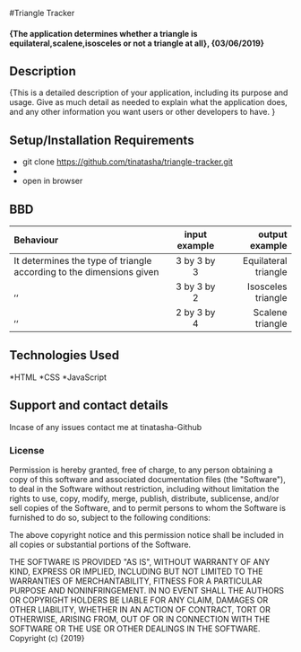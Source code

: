#Triangle Tracker

#### {The application determines whether a triangle is equilateral,scalene,isosceles or not a triangle at all}, {03/06/2019}

## Description

{This is a detailed description of your application, including its purpose and usage.  Give as much detail as needed to explain what the application does, and any other information you want users or other developers to have. }

## Setup/Installation Requirements
* git clone https://github.com/tinatasha/triangle-tracker.git
* 
* open in browser

## BBD
| Behaviour | input example | output example |
| :---      |     :---:     |           ---: |
| It determines the type of triangle according to the dimensions given   | 3 by 3 by 3  | Equilateral triangle   |
| ,,    | 3 by 3 by 2      | Isosceles triangle      |
| ,,    | 2 by 3 by 4      | Scalene triangle        |

## Technologies Used
*HTML
*CSS
*JavaScript

## Support and contact details
Incase of any issues contact me at tinatasha-Github

### License
Permission is hereby granted, free of charge, to any person obtaining a copy of this software and associated documentation files (the "Software"), to deal in the Software without restriction, including without limitation the rights to use, copy, modify, merge, publish, distribute, sublicense, and/or sell copies of the Software, and to permit persons to whom the Software is furnished to do so, subject to the following conditions:

The above copyright notice and this permission notice shall be included in all copies or substantial portions of the Software.

THE SOFTWARE IS PROVIDED "AS IS", WITHOUT WARRANTY OF ANY KIND, EXPRESS OR IMPLIED, INCLUDING BUT NOT LIMITED TO THE WARRANTIES OF MERCHANTABILITY, FITNESS FOR A PARTICULAR PURPOSE AND NONINFRINGEMENT. IN NO EVENT SHALL THE AUTHORS OR COPYRIGHT HOLDERS BE LIABLE FOR ANY CLAIM, DAMAGES OR OTHER LIABILITY, WHETHER IN AN ACTION OF CONTRACT, TORT OR OTHERWISE, ARISING FROM, OUT OF OR IN CONNECTION WITH THE SOFTWARE OR THE USE OR OTHER DEALINGS IN THE SOFTWARE.
Copyright (c) {2019}